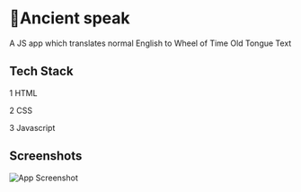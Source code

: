 
# 📜Ancient speak
A JS app which translates normal English to Wheel of Time Old Tongue Text


## Tech Stack

1  HTML

2 CSS

3 Javascript

## Screenshots

![App Screenshot](https://res.cloudinary.com/dbf4u7qfy/image/upload/c_pad,b_auto:predominant,fl_preserve_transparency/v1666017483/Screenshot_2022-10-17_at_20-04-05_Ancient_speak_yvzumw.jpg)

